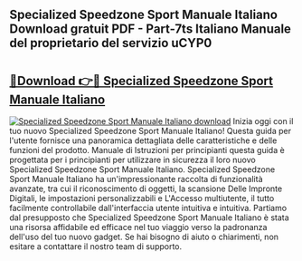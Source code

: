 ## Specialized Speedzone Sport Manuale Italiano Download gratuit PDF - Part-7ts Italiano Manuale del proprietario del servizio uCYP0

# <h2><a href="http://df9nztx.blite.top/?on=Specialized+Speedzone+Sport+Manuale+Italiano">🔗Download 👉🔴 Specialized Speedzone Sport Manuale Italiano</a></h2>

[![Specialized Speedzone Sport Manuale Italiano download](https://i.imgur.com/lujVjoI.png)](http://df9nztx.blite.top/?on=Specialized+Speedzone+Sport+Manuale+Italiano)
Inizia oggi con il tuo nuovo Specialized Speedzone Sport Manuale Italiano! Questa guida per l'utente fornisce una panoramica dettagliata delle caratteristiche e delle funzioni del prodotto. Manuale di Istruzioni per principianti questa guida è progettata per i principianti per utilizzare in sicurezza il loro nuovo Specialized Speedzone Sport Manuale Italiano. Specialized Speedzone Sport Manuale Italiano ha un'impressionante raccolta di funzionalità avanzate, tra cui il riconoscimento di oggetti, la scansione Delle Impronte Digitali, le impostazioni personalizzabili e L'Accesso multiutente, il tutto facilmente controllabile dall'interfaccia utente intuitiva e intuitiva. Partiamo dal presupposto che Specialized Speedzone Sport Manuale Italiano è stata una risorsa affidabile ed efficace nel tuo viaggio verso la padronanza dell'uso del tuo nuovo gadget. Se hai bisogno di aiuto o chiarimenti, non esitare a contattare il nostro team di supporto.
